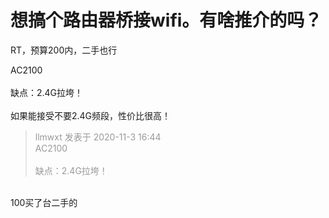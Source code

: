 # 想搞个路由器桥接wifi。有啥推介的吗？


RT，预算200内，二手也行

AC2100<br />
<br />
缺点：2.4G拉垮！<br />
<br />
如果能接受不要2.4G频段，性价比很高！

<div class="quote"><blockquote><font color="#999999">llmwxt 发表于 2020-11-3 16:44</font><br />
<font color="#999999">AC2100<br />
<br />
缺点：2.4G拉垮！<br />
</font></blockquote></div><br />
100买了台二手的
